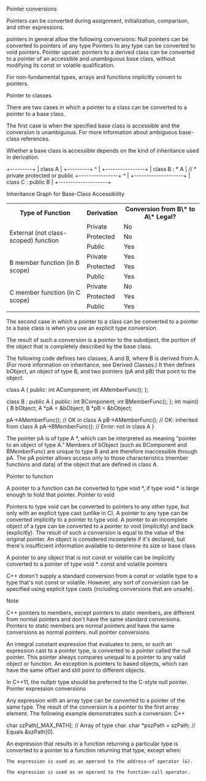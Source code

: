 Pointer conversions

Pointers can be converted during assignment, initialization, comparison, and other expressions.

pointers in general allow the following conversions:
  Null pointers can be converted to pointers of any type
  Pointers to any type can be converted to void pointers.
  Pointer upcast: pointers to a derived class can be converted to a pointer of an accessible and unambiguous base class, without modifying its const or volatile qualification.

For non-fundamental types, arrays and functions implicitly convert to pointers.

Pointer to classes

There are two cases in which a pointer to a class can be converted to a pointer to a base class.

The first case is when the specified base class is accessible and the conversion is unambiguous. For more information about ambiguous base-class references.

Whether a base class is accessible depends on the kind of inheritance used in derivation.

+---------+
| class A |
+---------+
^
|
+----------------+
| class B : * A  |    // * private protected or public
+----------------+
^
|
+--------------------+
| class C : public B |
+--------------------+


Inheritance Graph for Base-Class Accessibility

<table>
 <tr>
   <th>Type of Function</th>
   <th>Derivation</th>
   <th>Conversion from B\* to A\* Legal?</th>
 </tr>
 <tr>
   <td rowspan="3">External (not class-scoped) function</td>
   <td>Private</td>
   <td>No</td>
 </tr>
 <tr>
   <td>Protected</td>
   <td>No</td>
 </tr>
 <tr>
   <td>Public</td>
   <td>Yes</td>
 </tr>
 <tr>
   <td rowspan="3">B member function (in B scope)</td>
   <td>Private</td>
   <td>Yes</td>
 </tr>
 <tr>
   <td>Protected</td>
   <td>Yes</td>
 </tr>
 <tr>
   <td>Public</td>
   <td>Yes</td>
 </tr>
 <tr>
   <td rowspan="3">C member function (in C scope)</td>
   <td>Private</td>
   <td>No</td>
 </tr>
 <tr>
   <td>Protected</td>
   <td>Yes</td>
 </tr>
 <tr>
   <td>Public</td>
   <td>Yes</td>
 </tr>
</table>

The second case in which a pointer to a class can be converted to a pointer to a base class is when you use an explicit type conversion.

The result of such a conversion is a pointer to the subobject, the portion of the object that is completely described by the base class.

The following code defines two classes, A and B, where B is derived from A. (For more information on inheritance, see Derived Classes.) It then defines bObject, an object of type B, and two pointers (pA and pB) that point to the object.

class A
{
public:
    int AComponent;
    int AMemberFunc();
};

class B : public A
{
public:
    int BComponent;
    int BMemberFunc();
};
int main()
{
   B bObject;
   A *pA = &bObject;
   B *pB = &bObject;

   pA->AMemberFunc();   // OK in class A
   pB->AMemberFunc();   // OK: inherited from class A
   pA->BMemberFunc();   // Error: not in class A
}

The pointer pA is of type A *, which can be interpreted as meaning "pointer to an object of type A." Members of bObject (such as BComponent and BMemberFunc) are unique to type B and are therefore inaccessible through pA. The pA pointer allows access only to those characteristics (member functions and data) of the object that are defined in class A.


Pointer to function

A pointer to a function can be converted to type void *, if type void * is large enough to hold that pointer.
Pointer to void

Pointers to type void can be converted to pointers to any other type, but only with an explicit type cast (unlike in C). A pointer to any type can be converted implicitly to a pointer to type void. A pointer to an incomplete object of a type can be converted to a pointer to void (implicitly) and back (explicitly). The result of such a conversion is equal to the value of the original pointer. An object is considered incomplete if it's declared, but there's insufficient information available to determine its size or base class.

A pointer to any object that is not const or volatile can be implicitly converted to a pointer of type void *.
const and volatile pointers

C++ doesn't supply a standard conversion from a const or volatile type to a type that's not const or volatile. However, any sort of conversion can be specified using explicit type casts (including conversions that are unsafe).

Note

C++ pointers to members, except pointers to static members, are different from normal pointers and don't have the same standard conversions. Pointers to static members are normal pointers and have the same conversions as normal pointers.
null pointer conversions

An integral constant expression that evaluates to zero, or such an expression cast to a pointer type, is converted to a pointer called the null pointer. This pointer always compares unequal to a pointer to any valid object or function. An exception is pointers to based objects, which can have the same offset and still point to different objects.

In C++11, the nullptr type should be preferred to the C-style null pointer.
Pointer expression conversions

Any expression with an array type can be converted to a pointer of the same type. The result of the conversion is a pointer to the first array element. The following example demonstrates such a conversion:
C++

char szPath[_MAX_PATH]; // Array of type char.
char *pszPath = szPath; // Equals &szPath[0].

An expression that results in a function returning a particular type is converted to a pointer to a function returning that type, except when:

    The expression is used as an operand to the address-of operator (&).

    The expression is used as an operand to the function-call operator.
